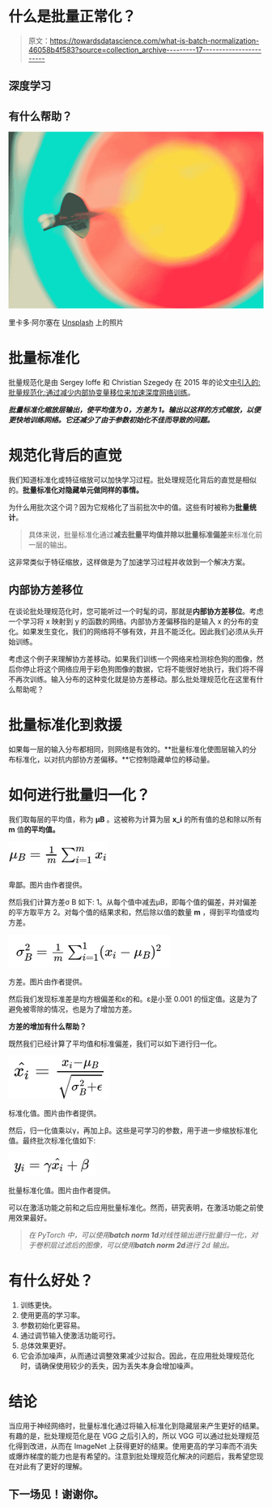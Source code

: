 # 什么是批量正常化？

> 原文：<https://towardsdatascience.com/what-is-batch-normalization-46058b4f583?source=collection_archive---------17----------------------->

## 深度学习

## 有什么帮助？

![](img/ae8a11bd4cf21e277a8725bb76c8c31f.png)

里卡多·阿尔塞在 [Unsplash](https://unsplash.com?utm_source=medium&utm_medium=referral) 上的照片

# 批量标准化

批量规范化是由 Sergey Ioffe 和 Christian Szegedy 在 2015 年的论文[中引入的:批量规范化:通过减少内部协变量移位来加速深度网络训练](https://arxiv.org/pdf/1502.03167.pdf)。

***批量标准化缩放层输出，使平均值为 0，方差为 1。输出以这样的方式缩放，以便更快地训练网络。它还减少了由于参数初始化不佳而导致的问题。***

# 规范化背后的直觉

我们知道标准化或特征缩放可以加快学习过程。批处理规范化背后的直觉是相似的。**批量标准化对隐藏单元做同样的事情。**

为什么用批次这个词？因为它规格化了当前批次中的值。这些有时被称为**批量统计**。

> 具体来说，批量标准化通过**减去批量平均值并除以批量标准偏差**来标准化前一层的输出。

这非常类似于特征缩放，这样做是为了加速学习过程并收敛到一个解决方案。

## 内部协方差移位

在谈论批处理规范化时，您可能听过一个时髦的词，那就是**内部协方差移位**。考虑一个学习将 x 映射到 y 的函数的网络。内部协方差偏移指的是输入 x 的分布的变化。如果发生变化，我们的网络将不够有效，并且不能泛化。因此我们必须从头开始训练。

考虑这个例子来理解协方差移动。如果我们训练一个网络来检测棕色狗的图像，然后你停止将这个网络应用于彩色狗图像的数据，它将不能很好地执行，我们将不得不再次训练。输入分布的这种变化就是协方差移动。那么批处理规范化在这里有什么帮助呢？

# 批量标准化到救援

如果每一层的输入分布都相同，则网络是有效的。**批量标准化使图层输入的分布标准化，以对抗内部协方差偏移。**它控制隐藏单位的移动量。

# 如何进行批量归一化？

我们取每层的平均值，称为 **μB** 。这被称为计算为层 **x_i** 的所有值的总和除以所有 **m** 值**的平均值。**

![](img/cab125077886abf3e39b98f8aea6b52c.png)

卑鄙。图片由作者提供。

然后我们计算方差σ B 如下:
1。从每个值中减去μB，即每个值的偏差，并对偏差的平方取平方
2。对每个值的结果求和，然后除以值的数量 **m** ，得到平均值或均方差。

![](img/4721226901c21307b08a46503fb457d3.png)

方差。图片由作者提供。

然后我们发现标准差是均方根偏差和ε的和。ε是小至 0.001 的恒定值。这是为了避免被零除的情况，也是为了增加方差。

**方差的增加有什么帮助？**

既然我们已经计算了平均值和标准偏差，我们可以如下进行归一化。

![](img/8cca73012bc3d2f60ac308dc33316f0f.png)

标准化值。图片由作者提供。

然后，归一化值乘以γ，再加上β。这些是可学习的参数，用于进一步缩放标准化值。最终批次标准化值如下:

![](img/8d9f8c58d9e765fcb5044ee2788104e2.png)

批量标准化值。图片由作者提供。

可以在激活功能之前和之后应用批量标准化。然而，研究表明，在激活功能之前使用效果最好。

> *在 PyTorch 中，可以使用****batch norm 1d****对线性输出进行批量归一化，对于卷积层过滤后的图像，可以使用****batch norm 2d****进行 2d 输出。*

# 有什么好处？

1.  训练更快。
2.  使用更高的学习率。
3.  参数初始化更容易。
4.  通过调节输入使激活功能可行。
5.  总体效果更好。
6.  它会添加噪声，从而通过调整效果减少过拟合。因此，在应用批处理规范化时，请确保使用较少的丢失，因为丢失本身会增加噪声。

# 结论

当应用于神经网络时，批量标准化通过将输入标准化到隐藏层来产生更好的结果。有趣的是，批处理规范化是在 VGG 之后引入的，所以 VGG 可以通过批处理规范化得到改进，从而在 ImageNet 上获得更好的结果。使用更高的学习率而不消失或爆炸梯度的能力也是有希望的。注意到批处理规范化解决的问题后，我希望您现在对此有了更好的理解。

## 下一场见！谢谢你。